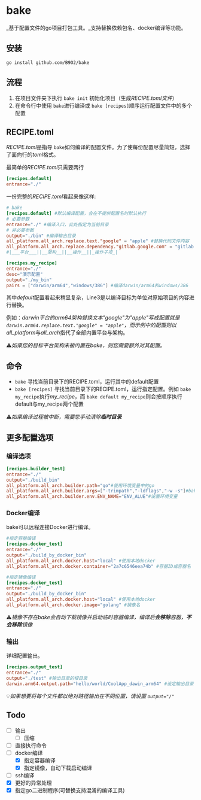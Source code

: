 # bake

_基于配置文件的go项目打包工具。_支持替换依赖包名、docker编译等功能。

## 安装
`go install github.com/B9O2/bake`
## 流程

1. 在项目文件夹下执行 `bake init` 初始化项目（生成*RECIPE.toml文件*）
2. 在命令行中使用 `bake`进行编译或 `bake [recipes]`顺序运行配置文件中的多个配置

## RECIPE.toml

*RECIPE.toml*是指导 `bake`如何编译的配置文件。为了使每份配置尽量简短，选择了面向行的*toml*格式。

最简单的*RECIPE.toml*只需要两行

```toml
[recipes.default]
entrance="./"
```

一份完整的*RECIPE.toml*看起来像这样:

```toml
# bake
[recipes.default] #默认编译配置，会在不提供配置名时默认执行
# 必要参数
entrance="./" #编译入口，此处指定为当前目录
# 非必要参数
output="./bin" #编译输出目录
all_platform.all_arch.replace.text."google" = "apple" #替换代码文件内容
all_platform.all_arch.replace.dependency."gitlab.google.com" = "gitlab.apple.com" #替换依赖名
#|___平台___||__架构__||__操作__||_操作子项_|

[recipes.my_recipe]
entrance="./"
desc="演示配置"
output="./my_bin"
pairs = ["darwin/arm64","windows/386"] #编译darwin/arm64和windows/386
```

其中*default*配置看起来稍显复杂，Line3是以编译目标为单位对原始项目的内容进行替换。

例如：*darwin平台的arm64架构替换文本"google"为"apple"*写成配置就是 `darwin.arm64.replace.text."google" = "apple"`，而示例中的配置则以*all_platform*与*all_arch*指代了全部内置平台与架构。

⚠️*如果您的目标平台架构未被内置在bake，则您需要额外对其配置。*

## 命令

- `bake` 寻找当前目录下的RECIPE.toml，运行其中的default配置
- `bake [recipes]` 寻找当前目录下的RECIPE.toml，运行指定配置。例如 `bake my_recipe`执行*my_recipe*，而 `bake default my_recipe`则会按顺序执行default与my_recipe两个配置

⚠️*如果编译过程被中断，需要您手动清除**临时目录***

## 更多配置选项

### 编译选项

```toml
[recipes.builder_test]
entrance="./"
output="./build_bin"
all_platform.all_arch.builder.path="go"#使用环境变量中的go
all_platform.all_arch.builder.args=["-trimpath","-ldflags","-w -s"]#bake默认参数
all_platform.all_arch.builder.env.ENV_NAME="ENV_ALUE"#设置环境变量
```

### Docker编译

bake可以远程连接Docker进行编译。

```toml
#指定容器编译
[recipes.docker_test]
entrance="./"
output="./build_by_docker_bin"
all_platform.all_arch.docker.host="local" #使用本地docker
all_platform.all_arch.docker.container="2a7c6546eea74b" #容器ID或容器名
```

```toml
#指定镜像编译
[recipes.docker_test]
entrance="./"
output="./build_by_docker_bin"
all_platform.all_arch.docker.host="local" #使用本地docker
all_platform.all_arch.docker.image="golang" #镜像名
```

⚠️*镜像不存在bake会自动下载镜像并启动临时容器编译，编译后**会移除**容器，**不会移除**镜像*

### 输出

详细配置输出。

```toml
[recipes.output_test]
entrance="./"
output="./test" #输出目录的根目录
darwin.arm64.output.path="hello/world/CoolApp_dawin_arm64" #设定输出目录下的相对路径
```

💡*如果想要将每个文件都以绝对路径输出在不同位置，请设置 `output="/"`*

## Todo

- [ ] 输出
  - [ ] 压缩
- [ ] 直接执行命令
- [ ] docker编译
  - [X] 指定容器编译
  - [X] 指定镜像，自动下载启动编译
- [ ] ssh编译
- [X] 更好的异常处理
- [X] 指定go二进制程序(可替换支持混淆的编译工具)
